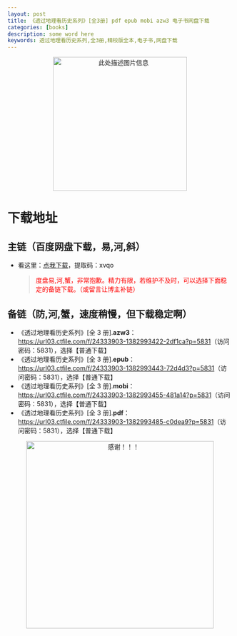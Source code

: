 ```yaml
---
layout: post
title: 《透过地理看历史系列》[全3册] pdf epub mobi azw3 电子书网盘下载
categories: [books]
description: some word here
keywords: 透过地理看历史系列,全3册,精校版全本,电子书,网盘下载
---
```


<div align="center"><img src="https://qweree.cn/wp-content/uploads/2024/10/tou-guo-di-li-kan-li-shi-xi-lie-tuya.jpg" alt="此处描述图片信息" width="300px" height="auto"></div>

# 下载地址

## 主链（百度网盘下载，易,河,斜）

- 看这里：[点我下载](https://pan.baidu.com/s/1iMXUbSbtZQZjDcqDmnWUyw?pwd=xvqo)，提取码：xvqo

  > <p style="color:red" >度盘易,河,蟹，非常抱歉。精力有限，若维护不及时，可以选择下面稳定的备链下载。（或留言让博主补链）</p>

## 备链（防,河,蟹，速度稍慢，但下载稳定啊）

- 《透过地理看历史系列》[全 3 册].**azw3**：<https://url03.ctfile.com/f/24333903-1382993422-2df1ca?p=5831>（访问密码：5831），选择【普通下载】
- 《透过地理看历史系列》[全 3 册].**epub**：<https://url03.ctfile.com/f/24333903-1382993443-72d4d3?p=5831>（访问密码：5831），选择【普通下载】
- 《透过地理看历史系列》[全 3 册].**mobi**：<https://url03.ctfile.com/f/24333903-1382993455-481a14?p=5831>（访问密码：5831），选择【普通下载】
- 《透过地理看历史系列》[全 3 册].**pdf**：<https://url03.ctfile.com/f/24333903-1382993485-c0dea9?p=5831>（访问密码：5831），选择【普通下载】

<div align="center"><img src="https://pic.imgdb.cn/item/6707df6bd29ded1a8ce37031.gif" alt="感谢！！！" width="420px" height="auto"/></div>
